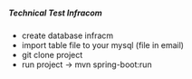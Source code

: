 ##### Technical Test Infracom #####

- create database infracm
- import table file to your mysql (file in email)
- git clone project
- run project -> mvn spring-boot:run


